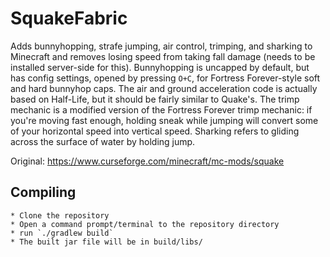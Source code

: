 # SquakeFabric

Adds bunnyhopping, strafe jumping, air control, trimping, and sharking to Minecraft and removes losing speed from taking fall damage (needs to be installed server-side for this). Bunnyhopping is uncapped by default, but has config settings, opened by pressing `O+C`, for Fortress Forever-style soft and hard bunnyhop caps. The air and ground acceleration code is actually based on Half-Life, but it should be fairly similar to Quake's. The trimp mechanic is a modified version of the Fortress Forever trimp mechanic: if you're moving fast enough, holding sneak while jumping will convert some of your horizontal speed into vertical speed. Sharking refers to gliding across the surface of water by holding jump.

Original: https://www.curseforge.com/minecraft/mc-mods/squake

Compiling
---
    * Clone the repository
    * Open a command prompt/terminal to the repository directory
    * run `./gradlew build`
    * The built jar file will be in build/libs/
